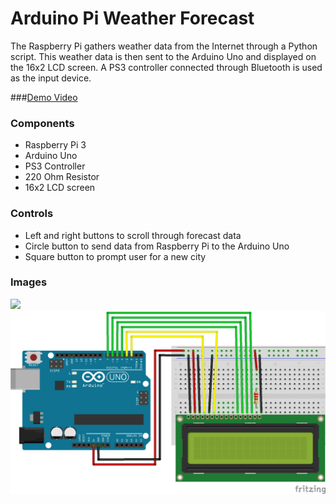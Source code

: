 # Arduino Pi Weather Forecast

The Raspberry Pi gathers weather data from the Internet through a Python script. This weather data is then sent
to the Arduino Uno and displayed on the 16x2 LCD screen. A PS3 controller connected through Bluetooth is used 
as the input device. 

###[Demo Video](https://vid.me/Iex0)

### Components
- Raspberry Pi 3
- Arduino Uno
- PS3 Controller
- 220 Ohm Resistor
- 16x2 LCD screen

### Controls
- Left and right buttons to scroll through forecast data
- Circle button to send data from Raspberry Pi to the Arduino Uno
- Square button to prompt user for a new city

### Images

<img src=https://github.com/cmjten/arduino-pi-weather-forecast/blob/master/arduino_pi_weather_forecast_setup.png width=600/>

<img src=https://github.com/cmjten/arduino-pi-weather-forecast/blob/master/arduino_pi_weather_forecast.png width=600/>

